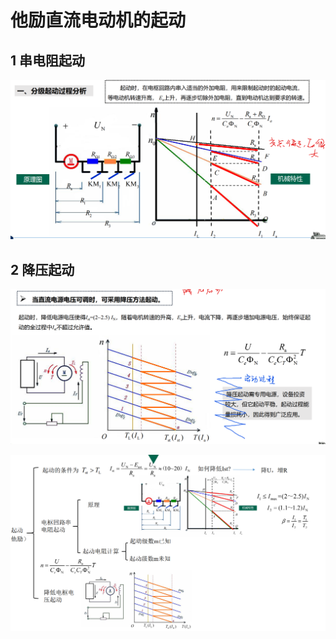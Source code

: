 <!--
 * @Author: 小叶同学
 * @Date: 2024-03-18 14:32:39
 * @LastEditors: Please set LastEditors
 * @LastEditTime: 2024-03-18 14:57:21
 * @Description: 请填写简介
-->

# 他励直流电动机的起动



<!-- @import "[TOC]" {cmd="toc" depthFrom=1 depthTo=6 orderedList=false} -->

## 1 串电阻起动

![alt text](image-9.png)

## 2 降压起动

![alt text](image-11.png)

![alt text](image-10.png)